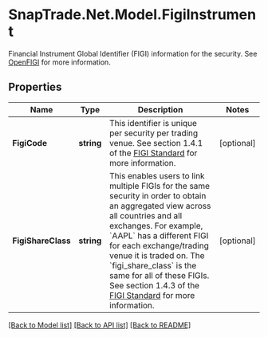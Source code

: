 # SnapTrade.Net.Model.FigiInstrument
Financial Instrument Global Identifier (FIGI) information for the security. See [OpenFIGI](https://www.openfigi.com/) for more information.

## Properties

Name | Type | Description | Notes
------------ | ------------- | ------------- | -------------
**FigiCode** | **string** | This identifier is unique per security per trading venue. See section 1.4.1 of the [FIGI Standard](https://www.openfigi.com/assets/local/figi-allocation-rules.pdf) for more information. | [optional] 
**FigiShareClass** | **string** | This enables users to link multiple FIGIs for the same security in order to obtain an aggregated view across all countries and all exchanges. For example, &#x60;AAPL&#x60; has a different FIGI for each exchange/trading venue it is traded on. The &#x60;figi_share_class&#x60; is the same for all of these FIGIs. See section 1.4.3 of the [FIGI Standard](https://www.openfigi.com/assets/local/figi-allocation-rules.pdf) for more information. | [optional] 

[[Back to Model list]](../README.md#documentation-for-models) [[Back to API list]](../README.md#documentation-for-api-endpoints) [[Back to README]](../README.md)

